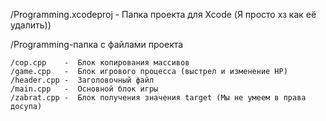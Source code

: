 /Programming.xcodeproj - Папка проекта для Xcode (Я просто хз как её удалить))

/Programming-папка с файлами проекта

	/cop.cpp    -  Блок копирования массивов
	/game.cpp   -  Блок игрового процесса (выстрел и изменение HP)
	/header.cpp -  Заголовочный файл
	/main.cpp   -  Основной блок игры
	/zabrat.cpp -  Блок получения значения target (Мы не умеем в права досупа)
	


